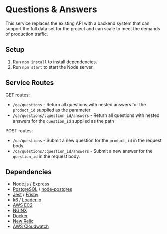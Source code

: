 # Questions & Answers
This service replaces the existing API with a backend system that can support the full data set for the project and can scale to meet the demands of production traffic.

## Setup
1. Run `npm install` to install dependencies.
2. Run `npm start` to start the Node server.

## Service Routes

GET routes:
- `/qa/questions` - Return all questions with nested answers for the `product_id` supplied as the parameter
- `/qa/questions/:question_id/answers` - Return all questions with nested answers for the `question_id` supplied as the path

POST routes:
- `/qa/questions` - Submit a new question for the `product_id` in the request body.
- `/qa/questions/:question_id/answers` - Submit a new answer for the `question_id` in the request body.

## Dependencies

- [Node.js](https://nodejs.org/en) / [Express](https://expressjs.com/)
- [PostgreSQL](https://www.postgresql.org/) / [node-postgres](https://node-postgres.com/)
- [Jest](https://jestjs.io/) / [Frisby](https://docs.frisbyjs.com/)
- [k6](https://k6.io/stress-testing/) / [Loader.io](https://loader.io/)
- [AWS EC2](https://aws.amazon.com/ec2/)
- [NGINX](https://nginx.org/en/)
- [Docker](https://www.docker.com/)
- [New Relic](https://newrelic.com/)
- [AWS Cloudwatch](https://aws.amazon.com/cloudwatch/)
